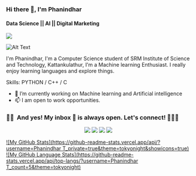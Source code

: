 ### Hi there 👋, I'm Phanindhar
#### Data Science || AI || Digital Marketing
![](https://komarev.com/ghpvc/?username=phani06&style=plastic&label=PROFILE+VIEWS)

![Alt Text](https://media1.giphy.com/media/l44Qqz6gO6JiVV3pu/giphy.gif)



I'm Phanindhar, I'm a Computer Science student of SRM Institute of Science and Technology, Kattankulathur, I'm a Machine learning Enthusiast. I really enjoy learning languages and explore things.

Skills: PYTHON / C++ / C

- 🔭 I’m currently working on Machine learning and Artificial intelligence 
- 📫 I am open to work opportunities.


### 🤝🏻 &nbsp;And yes! My inbox 📧 is always open. Let's connect! 🙋🏻‍♂

<p align="center">
<a href="https://www.linkedin.com/in/phani6/"><img src="https://img.shields.io/badge/-Phanindhar T-0077B5?style=flat&logo=Linkedin&logoColor=white"/></a>
<a href="mailto:phani7671@gmail.com"><img src="https://img.shields.io/badge/-phani7671@gmail.com-D14836?style=flat&logo=Gmail&logoColor=white"/></a>
<a href="https://www.instagram.com/fphani/"><img src="https://img.shields.io/badge/-@fphani-E4405F?style=flat&logo=Instagram&logoColor=white"/></a>
<a href="https://www.facebook.com/telukuntla.phanindhar/"><img src="https://img.shields.io/badge/-@Phanindhar T-1877F2?style=flat&logo=Facebook&logoColor=white"/></a>
</p>

[![My GitHub Stats](https://github-readme-stats.vercel.app/api/?username=Phanindhar T_private=true&theme=tokyonight&showicons=true)]()
[![My GitHub Language Stats](https://github-readme-stats.vercel.app/api/top-langs/?username=Phanindhar T_count=5&theme=tokyonight)]()
